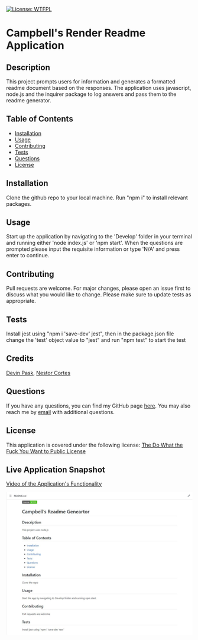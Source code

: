 
  [![License: WTFPL](https://img.shields.io/badge/License-WTFPL-brightgreen.svg)](http://www.wtfpl.net/about/)

  # Campbell's Render Readme Application

  ## Description
  This project prompts users for information and generates a formatted readme document based on the responses. The application uses javascript, node.js and the inquirer package to log answers and pass them to the readme generator.


  ## Table of Contents

  * [Installation](#installation)
  * [Usage](#usage)
  * [Contributing](#contributing)
  * [Tests](#tests)
  * [Questions](#questions)
  * [License](#license)

  ## Installation
  Clone the github repo to your local machine. Run "npm i" to install relevant packages.

  ## Usage
  Start up the application by navigating to the 'Develop' folder in your terminal and running either 'node index.js' or 'npm start'. When the questions are prompted please input the requisite information or type 'N/A' and press enter to continue.

  ## Contributing
  Pull requests are welcome. For major changes, please open an issue first to discuss what you would like to change. Please make sure to update tests as appropriate.

  ## Tests
  Install jest using "npm i 'save-dev' jest", then in the package.json file change the 'test' object value to "jest" and run "npm test" to start the test

  ## Credits
  [Devin Pask](https://github.com/DevinPask),
  [Nestor Cortes](https://github.com/ncortes85)

  ## Questions
  If you have any questions, you can find my GitHub page [here](https://github.com/campbefs). You may also reach me by [email](mailto:campbefs@gmail.com) with additional questions.

  ## License
  This application is covered under the following license: [The Do What the Fuck You Want to Public License](http://www.wtfpl.net/about/)

  ## Live Application Snapshot
  [Video of the Application's Functionality](https://drive.google.com/file/d/1qBbf_DwDYgm0Doe8x7s6lriqu0TdkeoE/view)
  
  ![alt text](./Develop/assets/images/sample-readme.JPG 'Live Application Screenshot')
